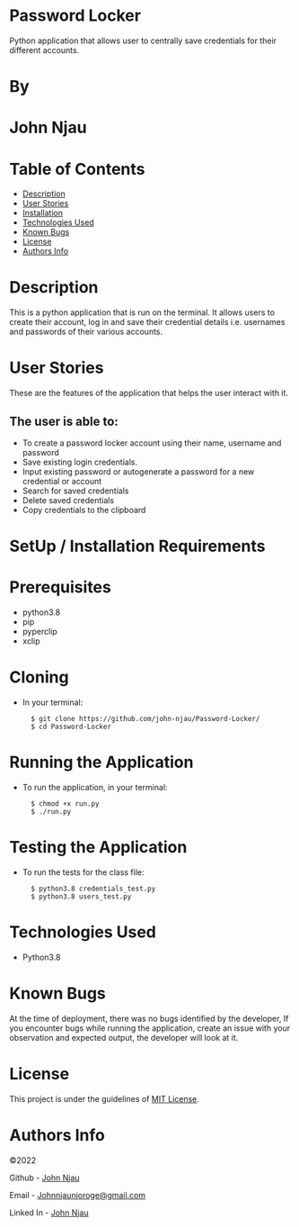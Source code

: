 # Password Locker
Python application that allows user to centrally save credentials for their different accounts.
# By
# John Njau

# Table of Contents

- [Description](#description)
- [User Stories](#user-stories)
- [Installation](#installation)
- [Technologies Used](#technologies-used)
- [Known Bugs](#known-bugs)
- [License](#license)
- [Authors Info](#author-Info)

# Description
This is a python application that is run on the terminal. It allows users to create their account, log in and save their credential details i.e. usernames and passwords of their various accounts.

# User Stories
These are the features of the application that helps the user interact with it.

<h2>The user is able to:</h2>
<ul>
<li>To create a password locker account using their name, username and password</li>
<li>Save existing login credentials.</li>
<li>Input existing password or autogenerate a password for a new credential or account</li>
<li>Search for saved credentials</li>
<li>Delete saved credentials</li>
<li>Copy credentials to the clipboard</li>
</ul>


# SetUp / Installation Requirements
# Prerequisites
* python3.8
* pip
* pyperclip
* xclip

# Cloning
* In your terminal:
        
        $ git clone https://github.com/john-njau/Password-Locker/
        $ cd Password-Locker

# Running the Application
* To run the application, in your terminal:

        $ chmod +x run.py
        $ ./run.py
        
# Testing the Application
* To run the tests for the class file:

        $ python3.8 credentials_test.py
        $ python3.8 users_test.py
        
# Technologies Used
* Python3.8

# Known Bugs

 At the time of deployment, there was no bugs identified by the developer,
  If you encounter bugs while running the application, create an issue with your observation and expected output, the developer will look at it.

# License
This project is under the guidelines of [MIT License](https://github.com/John-Njau/My-Portfolio/blob/main/LICENSE).

# Authors Info
<p>&copy;2022 </p>

Github - [John Njau](https://github.com/john-njau/)

Email - [Johnnjaunjoroge@gmail.com](johnnjaunjoroge@gmail.com)

Linked In - [John Njau](https://www.linkedin.com/mwlite/in/john-njau-868b37213)


